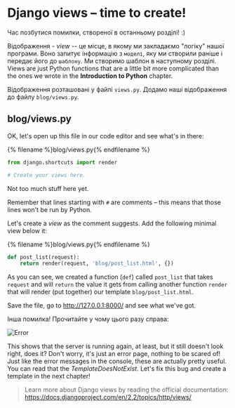 # Django views – time to create!

Час позбутися помилки, створеної в останньому розділі! :)

Відображення - *view* -- це місце, в якому ми закладаємо "логіку" нашої програми. Воно запитує інформацію з `моделі`, яку ми створили раніше і передає його до `шаблону`. Ми створимо шаблон в наступному розділі. Views are just Python functions that are a little bit more complicated than the ones we wrote in the **Introduction to Python** chapter.

Відображення розташовані у файлі `views.py`. Додамо наші відображення до файлу `blog/views.py`.

## blog/views.py

OK, let's open up this file in our code editor and see what's in there:

{% filename %}blog/views.py{% endfilename %}

```python
from django.shortcuts import render

# Create your views here.
```

Not too much stuff here yet.

Remember that lines starting with `#` are comments – this means that those lines won't be run by Python.

Let's create a *view* as the comment suggests. Add the following minimal view below it:

{% filename %}blog/views.py{% endfilename %}

```python
def post_list(request):
    return render(request, 'blog/post_list.html', {})
```

As you can see, we created a function (`def`) called `post_list` that takes `request` and will `return` the value it gets from calling another function `render` that will render (put together) our template `blog/post_list.html`.

Save the file, go to http://127.0.0.1:8000/ and see what we've got.

Інша помилка! Прочитайте у чому цього разу справа:

![Error](images/error.png)

This shows that the server is running again, at least, but it still doesn't look right, does it? Don't worry, it's just an error page, nothing to be scared of! Just like the error messages in the console, these are actually pretty useful. You can read that the *TemplateDoesNotExist*. Let's fix this bug and create a template in the next chapter!

> Learn more about Django views by reading the official documentation: https://docs.djangoproject.com/en/2.2/topics/http/views/